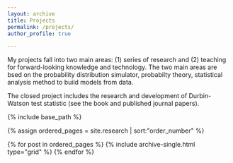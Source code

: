 ```yaml
---
layout: archive
title: Projects
permalink: /projects/
author_profile: true

---
```


My projects fall into two main areas: (1) series of research and (2) teaching for forward-looking knowledge and technology. The two main areas are bsed on the probability distribution simulator, probabilty theory, statistical analysis method to build models from data.

The closed project includes the research and development of Durbin-Watson test statistic (see the book and published journal papers).

{% include base_path %}

{% assign ordered_pages = site.research | sort:"order_number" %}

{% for post in ordered_pages %} {% include archive-single.html type="grid" %} {% endfor %}